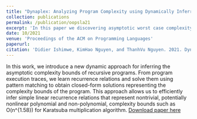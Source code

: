 ```yaml
---
title: "Dynaplex: Analyzing Program Complexity using Dynamically Inferred Recurrence Relations"
collection: publications
permalink: /publication/oopsla21
excerpt: 'In this paper we discovering asymptotic worst case complexity using recurrence relations'
date: 10/2021
venue: 'Proceedings of the ACM on Programming Languages'
paperurl: 
citation: 'Didier Ishimwe, KimHao Nguyen, and ThanhVu Nguyen. 2021. Dynaplex: analyzing program complexity using dynamically inferred recurrence relations. <i>Proc. ACM Program. Lang. 5, OOPSLA, Article 138 (October 2021), 23 pages</i>. DOI:https://doi.org/10.1145/3485515'
---
```

In this work, we introduce a new dynamic approach for
inferring the asymptotic complexity bounds of recursive programs. From program execution traces, we learn
recurrence relations and solve them using pattern matching to obtain closed-form solutions representing the
complexity bounds of the program. This approach allows us to efficiently infer simple linear recurrence relations
that represent nontrivial, potentially nonlinear polynomial and non-polynomial, complexity bounds such as O(n^{1.58}) for Karatsuba multiplication algorithm.
[Download paper here](https://nguyenthanhvuh.github.io/pubs/ishimwe2021dynaplex.pdf)
